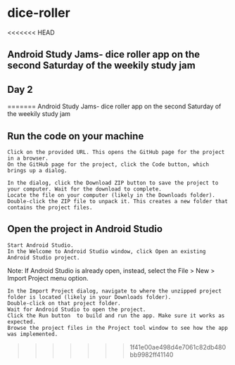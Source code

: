 # dice-roller
<<<<<<< HEAD
## Android Study Jams- dice roller app on the second Saturday of the weekily study jam
##  Day 2
=======
Android Study Jams- dice roller app on the second Saturday of the weekily study jam

## Run the code on your machine

    Click on the provided URL. This opens the GitHub page for the project in a browser.
    On the GitHub page for the project, click the Code button, which brings up a dialog.

    In the dialog, click the Download ZIP button to save the project to your computer. Wait for the download to complete.
    Locate the file on your computer (likely in the Downloads folder).
    Double-click the ZIP file to unpack it. This creates a new folder that contains the project files.

## Open the project in Android Studio

    Start Android Studio.
    In the Welcome to Android Studio window, click Open an existing Android Studio project.

Note: If Android Studio is already open, instead, select the File > New > Import Project menu option.

    In the Import Project dialog, navigate to where the unzipped project folder is located (likely in your Downloads folder).
    Double-click on that project folder.
    Wait for Android Studio to open the project.
    Click the Run button  to build and run the app. Make sure it works as expected.
    Browse the project files in the Project tool window to see how the app was implemented.

>>>>>>> 1f41e00ae498d4e7061c82db480bb9982ff41140
